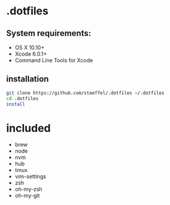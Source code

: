 .dotfiles
=========

## System requirements:

* OS X 10.10+
* Xcode 6.0.1+
* Command Line Tools for Xcode

## installation

```sh
git clone https://github.com/stoeffel/.dotfiles ~/.dotfiles
cd .dotfiles
install
```

# included

* brew
* node
* nvm
* hub
* tmux
* vim-settings
* zsh
* oh-my-zsh
* oh-my-git

